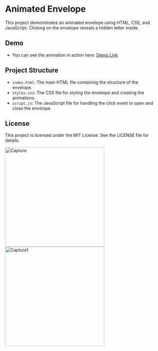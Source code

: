 # Animated Envelope
This project demonstrates an animated envelope using HTML, CSS, and JavaScript. Clicking on the envelope reveals a hidden letter inside.

## Demo
- You can see the animation in action here: [Demo Link](https://your-demo-link.com)

## Project Structure
- `index.html`: The main HTML file containing the structure of the envelope.
- `styles.css`: The CSS file for styling the envelope and creating the animations.
- `script.js`: The JavaScript file for handling the click event to open and close the envelope.

## License
This project is licensed under the MIT License. See the LICENSE file for details.


<img width="325" alt="Capture" src="https://github.com/Piyumikahasini/valentineday-card/assets/125721766/c226086e-2b80-4e67-a8ee-c8786c47f968">
<img width="325" alt="Capture1" src="https://github.com/Piyumikahasini/valentineday-card/assets/125721766/84401c70-4341-4526-8266-89be44633cc4">
